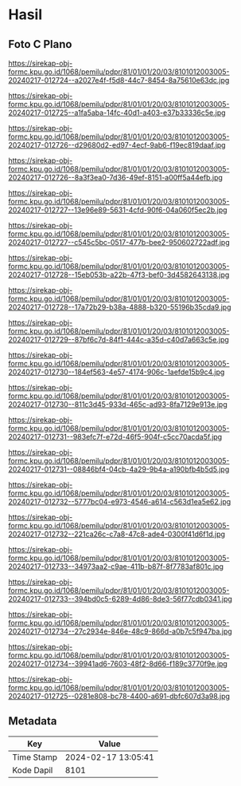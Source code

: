 # Hasil

## Foto C Plano

https://sirekap-obj-formc.kpu.go.id/1068/pemilu/pdpr/81/01/01/20/03/8101012003005-20240217-012724--a2027e4f-f5d8-44c7-8454-8a75610e63dc.jpg

https://sirekap-obj-formc.kpu.go.id/1068/pemilu/pdpr/81/01/01/20/03/8101012003005-20240217-012725--a1fa5aba-14fc-40d1-a403-e37b33336c5e.jpg

https://sirekap-obj-formc.kpu.go.id/1068/pemilu/pdpr/81/01/01/20/03/8101012003005-20240217-012726--d29680d2-ed97-4ecf-9ab6-f19ec819daaf.jpg

https://sirekap-obj-formc.kpu.go.id/1068/pemilu/pdpr/81/01/01/20/03/8101012003005-20240217-012726--8a3f3ea0-7d36-49ef-8151-a00ff5a44efb.jpg

https://sirekap-obj-formc.kpu.go.id/1068/pemilu/pdpr/81/01/01/20/03/8101012003005-20240217-012727--13e96e89-5631-4cfd-90f6-04a060f5ec2b.jpg

https://sirekap-obj-formc.kpu.go.id/1068/pemilu/pdpr/81/01/01/20/03/8101012003005-20240217-012727--c545c5bc-0517-477b-bee2-950602722adf.jpg

https://sirekap-obj-formc.kpu.go.id/1068/pemilu/pdpr/81/01/01/20/03/8101012003005-20240217-012728--15eb053b-a22b-47f3-bef0-3d4582643138.jpg

https://sirekap-obj-formc.kpu.go.id/1068/pemilu/pdpr/81/01/01/20/03/8101012003005-20240217-012728--17a72b29-b38a-4888-b320-55196b35cda9.jpg

https://sirekap-obj-formc.kpu.go.id/1068/pemilu/pdpr/81/01/01/20/03/8101012003005-20240217-012729--87bf6c7d-84f1-444c-a35d-c40d7a663c5e.jpg

https://sirekap-obj-formc.kpu.go.id/1068/pemilu/pdpr/81/01/01/20/03/8101012003005-20240217-012730--184ef563-4e57-4174-906c-1aefde15b9c4.jpg

https://sirekap-obj-formc.kpu.go.id/1068/pemilu/pdpr/81/01/01/20/03/8101012003005-20240217-012730--811c3d45-933d-465c-ad93-8fa7129e913e.jpg

https://sirekap-obj-formc.kpu.go.id/1068/pemilu/pdpr/81/01/01/20/03/8101012003005-20240217-012731--983efc7f-e72d-46f5-904f-c5cc70acda5f.jpg

https://sirekap-obj-formc.kpu.go.id/1068/pemilu/pdpr/81/01/01/20/03/8101012003005-20240217-012731--08846bf4-04cb-4a29-9b4a-a190bfb4b5d5.jpg

https://sirekap-obj-formc.kpu.go.id/1068/pemilu/pdpr/81/01/01/20/03/8101012003005-20240217-012732--5777bc04-e973-4546-a614-c563d1ea5e62.jpg

https://sirekap-obj-formc.kpu.go.id/1068/pemilu/pdpr/81/01/01/20/03/8101012003005-20240217-012732--221ca26c-c7a8-47c8-ade4-0300f41d6f1d.jpg

https://sirekap-obj-formc.kpu.go.id/1068/pemilu/pdpr/81/01/01/20/03/8101012003005-20240217-012733--34973aa2-c9ae-411b-b87f-8f7783af801c.jpg

https://sirekap-obj-formc.kpu.go.id/1068/pemilu/pdpr/81/01/01/20/03/8101012003005-20240217-012733--394bd0c5-6289-4d86-8de3-56f77cdb0341.jpg

https://sirekap-obj-formc.kpu.go.id/1068/pemilu/pdpr/81/01/01/20/03/8101012003005-20240217-012734--27c2934e-846e-48c9-866d-a0b7c5f947ba.jpg

https://sirekap-obj-formc.kpu.go.id/1068/pemilu/pdpr/81/01/01/20/03/8101012003005-20240217-012734--39941ad6-7603-48f2-8d66-f189c3770f9e.jpg

https://sirekap-obj-formc.kpu.go.id/1068/pemilu/pdpr/81/01/01/20/03/8101012003005-20240217-012725--0281e808-bc78-4400-a691-dbfc607d3a98.jpg


## Metadata

| Key        | Value               |
| ---------- | ------------------- |
| Time Stamp | 2024-02-17 13:05:41 |
| Kode Dapil | 8101                |




